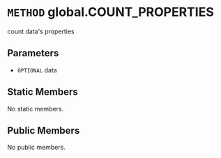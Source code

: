# `METHOD` global.COUNT_PROPERTIES
count data's properties

## Parameters
* `OPTIONAL` data 

## Static Members
No static members.

## Public Members
No public members.
